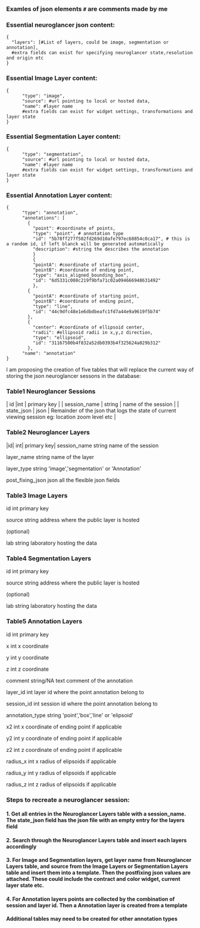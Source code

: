 ### Examles of json elements `#` are comments made by me
### Essential neuroglancer json content:
```
{
  "layers": [#List of layers, could be image, segmentation or annotation],
  #extra fields can exist for specifying neuroglancer state,resolution and origin etc
}
```
### Essential Image Layer content:
```
{
      "type": "image",
      "source": #url pointing to local or hosted data,
      "name": #layer name
      #extra fields can exist for widget settings, transformations and layer state
}
```

### Essential Segmentation Layer content:
```
{
      "type": "segmentation",
      "source": #url pointing to local or hosted data,
      "name": #layer name
      #extra fields can exist for widget settings, transformations and layer state
}
```

### Essential Annotation Layer content:
```
{
      "type": "annotation",
      "annotations": [
        {
          "point": #coordinate of points,
          "type": "point", # annotation type
          "id": "5b78ff277f502fd269d10afe797ec68854c0ca17", # this is a random id, if left blanck will be generated automatically
          "description": #string the describes the annotation
          }
          {
          "pointA": #coordinate of starting point,
          "pointB": #coordinate of ending point,
          "type": "axis_aligned_bounding_box",
          "id": "6d5331c008c219f9bfa71c02a094666948631492"
          },
        {
          "pointA": #coordinate of starting point,
          "pointB": #coordinate of ending point,
          "type": "line",
          "id": "44c9dfc48e1e6dbdbeafc1fd7a44e9a9619f5b74"
        },
        {
          "center": #coordinate of ellipsoid center,
          "radii": #ellipsoid radii in x,y,z direction,
          "type": "ellipsoid",
          "id": "31167500b4f832a52db0393b4f325624a029b312"
        },
      "name": "annotation"
}
```

I am proposing the creation of five tables that will replace the current way of storing the json neuroglancer sessons in the database:

### Table1 Neuroglancer Sessions
| id |int | primary key |
| session_name | string | name of the session | 
| state_json | json | Remainder of the json that logs the state of current viewing session eg: location zoom level etc |

### Table2 Neuroglancer Layers
|id|                  int|             primary key|
session_name        string          name of the session

layer_name          string          name of the layer

layer_type          string          'image','segmentation' or 'Annotation'

post_fixing_json    json            all the flexible json fields

### Table3 Image Layers
id                  int             primary key

source              string          address where the public layer is hosted

(optional)

lab                 string          laboratory hosting the data

### Table4 Segmentation Layers
id                  int             primary key

source              string          address where the public layer is hosted

(optional)

lab                 string          laboratory hosting the data

### Table5 Annotation Layers
id                  int             primary key

x                   int             x coordinate

y                   int             y coordinate

z                   int             z coordinate

comment             string/NA       text comment of the annotation

layer_id            int             layer id where the point annotation belong to

session_id          int             session id where the point annotation belong to

annotation_type     string          'point','box','line' or 'elipsoid'

x2                   int             x coordinate of ending point if applicable

y2                   int             y coordinate of ending point if applicable

z2                   int             z coordinate of ending point if applicable

radius_x             int             x radius of elipsoids if applicable

radius_y             int             y radius of elipsoids if applicable

radius_z             int             z radius of elipsoids if applicable

### Steps to recreate a neuroglancer session:
#### 1. Get all entries in the Neuroglancer Layers table with a session_name.  The state_json field has the json file with an empty entry for the layers field
#### 2. Search through the Neuroglancer Layers table and insert each layers accordingly
#### 3. For Image and Segmentation layers, get layer name from Neuroglancer Layers table, and source from the Image Layers or Segmentation Layers table and insert them into a template.  Then the postfixing json values are attached.  These could include the contract and color widget, current layer state etc.
#### 4. For Annotation layers points are collected by the combination of session and layer id.  Then a Annotation layer is created from a template
#### Additional tables may need to be created for other annotation types
